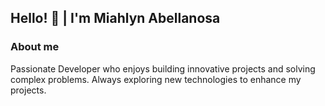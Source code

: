 ## Hello! 👋 | I'm Miahlyn Abellanosa

### About me
Passionate Developer who enjoys building innovative projects and solving complex problems. Always exploring new technologies to enhance my projects.

